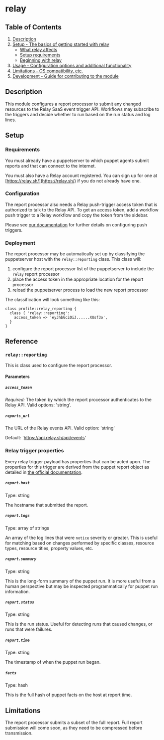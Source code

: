 # relay

## Table of Contents

1. [Description](#description)
1. [Setup - The basics of getting started with relay](#setup)
    * [What relay affects](#what-relay-affects)
    * [Setup requirements](#setup-requirements)
    * [Beginning with relay](#beginning-with-relay)
1. [Usage - Configuration options and additional functionality](#usage)
1. [Limitations - OS compatibility, etc.](#limitations)
1. [Development - Guide for contributing to the module](#development)

## Description

This module configures a report processor to submit any changed resources to
the Relay SaaS event trigger API. Workflows may subscribe to the triggers and
decide whether to run based on the run status and log lines.

## Setup

### Requirements

You must already have a puppetserver to which puppet agents submit reports and
that can connect to the internet.

You must also have a Relay account registered. You can sign up for one at
[https://relay.sh/](https://relay.sh/) if you do not already have one.

### Configuration

The report processor also needs a Relay push-trigger access token that is
authorized to talk to the Relay API. To get an access token, add a workflow
push trigger to a Relay workflow and copy the token from the sidebar.

Please see [our
documentation](https://relay.sh/docs/reference/relay-workflows/#push) for
further details on configuring push triggers.

### Deployment

The report processor may be automatically set up by classifying the
puppetserver host with the `relay::reporting` class. This class will:

1. configure the report processor list of the puppetserver to include the
   `relay` report processor
1. place the access token in the appropriate location for the report processor
1. reload the puppetserver process to load the new report processor

The classification will look something like this:

```puppet
class profile::relay_reporting {
  class { 'relay::reporting':
    access_token => 'eyJhbGciOiJ......XUsf3o',
  }
}
```

<!--
## Usage


TODO This area needs filling out.

This should describe how to have steps that actually act on the changed
resources and the state of a report, but I think that will have to come later

* Create a push trigger in a workflow
* classify any puppet primary servers and compile servers with the class
* and workflow steps to act on status and logs

-->

## Reference

### `relay::reporting`

This is class used to configure the report processor.

#### Parameters

##### `access_token`

*Required:* The token by which the report processor authenticates to the Relay
API. Valid options: 'string'.

##### `reports_url`

The URL of the Relay events API. Valid option: 'string'

Default: 'https://api.relay.sh/api/events'

### Relay trigger properties

Every relay trigger payload has properties that can be acted upon. The
properties for this trigger are derived from the puppet report object as
detailed in [the official
documentation](https://puppet.com/docs/puppet/6.17/format_report.html).

##### `report.host`

Type: string

The hostname that submitted the report.

##### `report.logs`

Type: array of strings

An array of the log lines that were `notice` severity or greater. This is
useful for matching based on changes performed by specific classes, resource
types, resource titles, property values, etc.

##### `report.summary`

Type: string

This is the long-form summary of the puppet run. It is more useful from a human
perspective but may be inspected programmatically for puppet run information.

##### `report.status`

Type: string

This is the run status. Useful for detecting runs that caused changes, or runs
that were failures.

##### `report.time`

Type: string

The timestamp of when the puppet run began.

##### `facts`

Type: hash

This is the full hash of puppet facts on the host at report time.

## Limitations

The report processor submits a subset of the full report. Full report
submission will come soon, as they need to be compressed before transmission.
